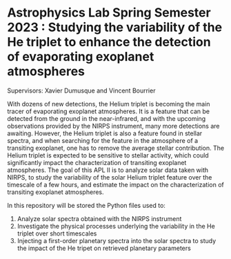 # Astrophysics Lab Spring Semester 2023 : Studying the variability of the He triplet to enhance the detection of evaporating exoplanet atmospheres

Supervisors: Xavier Dumusque and Vincent Bourrier

With dozens of new detections, the Helium triplet is becoming the main tracer of evaporating exoplanet atmospheres. 
It is a feature that can be detected from the ground in the near-infrared, and with the upcoming observations provided by the NIRPS instrument, many more detections are awaiting. 
However, the Helium triplet is also a feature found in stellar spectra, and when searching for the feature in the atmosphere of a transiting exoplanet, one has to remove the average stellar contribution. 
The Helium triplet is expected to be sensitive to stellar activity, which could significantly impact the characterization of transiting exoplanet atmospheres. 
The goal of this APL II is to analyze solar data taken with NIRPS, to study the variability of the solar Helium triplet feature over the timescale of a few hours, and estimate the impact on the characterization of transiting exoplanet atmospheres.

In this repository will be stored the Python files used to: 
1. Analyze solar spectra obtained with the NIRPS instrument
2. Investigate the physical processes underlying the variability in the He triplet over short timescales
3. Injecting a first-order planetary spectra into the solar spectra to study the impact of the He tripet on retrieved planetary parameters
